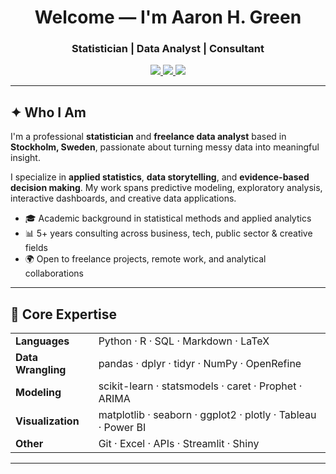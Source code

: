 <h1 align="center"><strong>Welcome — I'm Aaron H. Green</strong></h1>
<h3 align="center">Statistician | Data Analyst | Consultant</h3>

<p align="center">
  <a href="mailto:aaron.green@example.com">
    <img src="https://img.shields.io/badge/Email-Contact-grey?style=flat-square&logo=gmail" />
  </a>
  <a href="https://www.linkedin.com/in/your-linkedin">
    <img src="https://img.shields.io/badge/LinkedIn-Connect-blue?style=flat-square&logo=linkedin" />
  </a>
  <a href="https://yourportfolio.com">
    <img src="https://img.shields.io/badge/Portfolio-Visit-black?style=flat-square&logo=firefox" />
  </a>
</p>

---

## ✦ Who I Am

I'm a professional **statistician** and **freelance data analyst** based in **Stockholm, Sweden**, passionate about turning messy data into meaningful insight.

I specialize in **applied statistics**, **data storytelling**, and **evidence-based decision making**. My work spans predictive modeling, exploratory analysis, interactive dashboards, and creative data applications.

- 🎓 Academic background in statistical methods and applied analytics  
- 📊 5+ years consulting across business, tech, public sector & creative fields  
- 🌍 Open to freelance projects, remote work, and analytical collaborations  

---

## 🧰 Core Expertise


<table>
  <tr>
    <td><strong>Languages</strong></td>
    <td>Python · R · SQL · Markdown · LaTeX</td>
  </tr>
  <tr>
    <td><strong>Data Wrangling</strong></td>
    <td>pandas · dplyr · tidyr · NumPy · OpenRefine</td>
  </tr>
  <tr>
    <td><strong>Modeling</strong></td>
    <td>scikit-learn · statsmodels · caret · Prophet · ARIMA</td>
  </tr>
  <tr>
    <td><strong>Visualization</strong></td>
    <td>matplotlib · seaborn · ggplot2 · plotly · Tableau · Power BI</td>
  </tr>
  <tr>
    <td><strong>Other</strong></td>
    <td>Git · Excel · APIs · Streamlit · Shiny</td>
  </tr>
</table>

---
